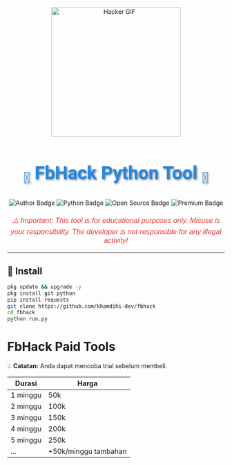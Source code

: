 <div align="center">
    <img src="https://gifdb.com/images/high/glitching-hacker-hub-biwszmcveudzaori.gif" width="300" alt="Hacker GIF" />
</div>

<h1 align="center" style="font-family: 'Roboto', sans-serif; font-size: 3em; color: #1E88E5; text-shadow: 2px 2px 4px rgba(0,0,0,0.5);">
     <b><sub>👾</sub> FbHack Python Tool <sub>👾</sub></b>
</h1>

<div align="center">
    <img src="https://img.shields.io/badge/Author-KhamdihiDev-1E88E5?style=for-the-badge&logo=github&logoColor=white" alt="Author Badge" />
    <img src="https://img.shields.io/badge/Written%20In-Python3.12.x-4CAF50?style=for-the-badge&logo=python&logoColor=white" alt="Python Badge" />
    <img src="https://img.shields.io/badge/Open%20Source-No-FFC107?style=for-the-badge&logo=lock&logoColor=white" alt="Open Source Badge" />
    <img src="https://img.shields.io/badge/Premium-Yes-F44336?style=for-the-badge&logo=crown&logoColor=white" alt="Premium Badge" />
</div>

<p align="center" style="font-family: 'Arial', sans-serif; font-size: 1.2em; color: #E53935; margin-top: 20px;">
    <i>⚠️ Important: This tool is for educational purposes only. Misuse is your responsibility. The developer is not responsible for any illegal activity!</i>
</p>

---

## 🚀 Install
```bash
pkg update && upgrade -y
pkg install git python
pip install requests
git clone https://github.com/khamdihi-dev/fbhack
cd fbhack
python run.py
```
# FbHack Paid Tools

💡 **Catatan:** Anda dapat mencoba trial sebelum membeli.

| Durasi       | Harga   |
|-------------|--------|
| 1 minggu    | 50k    |
| 2 minggu    | 100k   |
| 3 minggu    | 150k   |
| 4 minggu    | 200k   |
| 5 minggu    | 250k   |
| ...         | +50k/minggu tambahan |
